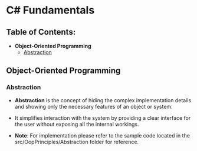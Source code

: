 # **C# Fundamentals**

## Table of Contents:
- **Object-Oriented Programming**
    - [Abstraction](#abstraction)

## Object-Oriented Programming

### Abstraction
* **Abstraction** is the concept of hiding the complex implementation details and showing only the necessary features of an object or system.
   
* It simplifies interaction with the system by providing a clear interface for the user without exposing all the internal workings.

* **Note**: For implementation please refer to the sample code located in the src/OopPrinciples/Abstraction folder for reference.